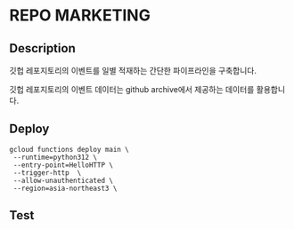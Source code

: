 # REPO MARKETING
## Description
깃헙 레포지토리의 이벤트를 일별 적재하는 간단한 파이프라인을 구축합니다. <p>
깃헙 레포지토리의 이벤트 데이터는 github archive에서 제공하는 데이터를 활용합니다.


## Deploy
```
gcloud functions deploy main \
 --runtime=python312 \
 --entry-point=HelloHTTP \
 --trigger-http  \
 --allow-unauthenticated \ 
 --region=asia-northeast3 \
```

## Test
```


```